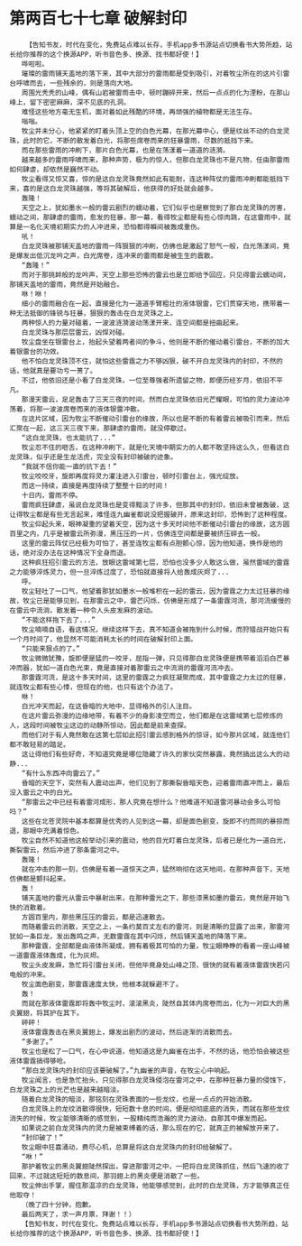 # 第两百七十七章 破解封印
        【告知书友，时代在变化，免费站点难以长存，手机app多书源站点切换看书大势所趋，站长给你推荐的这个换源APP，听书音色多、换源、找书都好使！】
       哗啦啦。
       璀璨的雷雨铺天盖地的落下来，其中大部分的雷雨都是受到吸引，对着牧尘所在的这片引雷台呼啸而去，一些残余的，则是落向大地。
       周围光秃秃的山峰，偶有山岩被雷雨击中，顿时蹦碎开来，然后一点点的化为湮粉，在那山峰上，留下密密麻麻，深不见底的孔洞。
       难怪这些地方毫无生机，面对着如此残酷的环境，再顽强的植物都是无法生存。
       嗡嗡。
       牧尘并未分心，他紧紧的盯着头顶上空的白色光幕，在那光幕中心，便是纹丝不动的白龙灵珠，此时的它，不断的散发着白光，将那些席卷而来的狂暴雷雨，尽数的抵挡下来。
       而在那些雷雨的冲刷下，那片白色光幕，也是在荡漾着一道道的涟漪。
       越来越多的雷雨呼啸而来，那种声势，极为的惊人，但那白龙灵珠也不是凡物，任由那雷雨如何肆虐，却依然是巍然不动。
       牧尘看得又惊又喜，惊的是这白龙灵珠竟然如此有能耐，连这种阵仗的雷雨冲刷都能抵挡下来，喜的是这白龙灵珠越强，等将其破解后，他获得的好处就会越多。
       轰隆！
       天空之上，犹如墨水一般的雷云剧烈的蠕动着，它们似乎也是察觉到了那白龙灵珠的厉害，蠕动之间，那肆虐的雷雨，愈发的狂暴，那一幕，看得牧尘都是有些心惊肉跳，在这雷雨中，就算是一名化天境初期实力的人冲进来，恐怕都得瞬间被轰成重伤。
       吼！
       白龙灵珠被那铺天盖地的雷雨一阵狠狠的冲刷，仿佛也是激起了怒气一般，白光荡漾间，竟是爆发出低沉龙吟之声，白光席卷，连冲来的雷雨都是被生生的震散。
       “轰隆！”
       而对于那挑衅般的龙吟声，天空上那些恐怖的雷云也是立即给予回应，只见得雷云蠕动间，那铺天盖地的雷雨，竟然是开始融合。
       咻！咻！
       细小的雷雨融合在一起，直接是化为一道道手臂粗壮的液体银雷，它们贯穿天地，携带着一种无法抵御的锋锐与狂暴，狠狠的轰击在白龙灵珠之上。
       两种惊人的力量对碰着，一波波涟漪波动荡漾开来，连空间都是扭曲起来。
       白龙灵珠与那层层雷云，凶悍对碰。
       牧尘盘坐在银雷台上，抬起头望着两者间的争斗，他则是不断的催动着引雷台，不断的加大着银雷台的功效。
       他不怕白龙灵珠顶不住，就怕这些雷霆之力不够凶狠，破不开白龙灵珠内的封印，不然的话，他就真是要功亏一篑了。
       不过，他依旧还是小看了白龙灵珠，一位至尊强者所遗留之物，即便历经岁月，依旧不平凡。
       那漫天雷云，足足轰击了三天三夜的时间，然而白龙灵珠依旧光芒耀眼，可怕的灵力波动冲荡着，将那一波波席卷而来的液体银雷冲散。
       在这片区域，因为牧尘不断催动引雷台的缘故，所以也是不断的有着雷云被吸引而来，然后汇聚在一起，这三天三夜下来，那肆虐的雷雨，就没停歇过。
       “这白龙灵珠，也太能抗了...”
       牧尘忍不住的咂舌，在这种冲刷下，就是化天境中期实力的人都不敢坚持这么久，但看这白龙灵珠，似乎还是生龙活虎，完全没有封印被破的迹象。
       “我就不信你能一直的抗下去！”
       牧尘咬咬牙，旋即再度将灵力灌注进入引雷台，顿时引雷台上，强光绽放。
       而这一持续，直接是再度持续了整整十日的时间！
       十日内，雷雨不停。
       雷雨疯狂肆虐，虽说白龙灵珠也是变得黯淡了许多，但那其中的封印，依旧未曾被轰破，这让得牧尘都是有些无言起来，难怪连九幽雀都说没把握破开，原来这封印，恐怖到了这种程度。
       牧尘仰起头来，眼神凝重的望着天空，因为这十多天时间他不断催动引雷台的缘故，这方圆百里之内，几乎是被雷云所弥漫，黑压压的一片，仿佛连空间都是要被挤压碎去一般。
       这里的雷云阵仗已经极为可怕了，甚至连牧尘都有点胆颤心惊，因为他知道，换作是他的话，绝对没办法在这种情况下全身而退。
       这种疯狂招引雷云的方法，放眼这雷域第七层，恐怕也没多少人敢这么做，虽然雷域的雷霆之力能够淬炼灵力，但一旦淬炼过度了，恐怕就直接将人给轰成灰烬了...
       呼。
       牧尘轻吐了一口气，他望着那犹如墨水一般堆积在一起的雷云，因为雷霆之力太过狂暴的缘故，牧尘已是能够见到，在那雷云之中，雷芒闪烁，仿佛是形成了一条雷霆河流，那河流缓慢的在雷云中流淌，散发着一种令人头皮发麻的波动。
       “不能这样拖下去了...”
       牧尘喃喃自语，看这情况，继续这样下去，真不知道会被拖到什么时候，而狩猎战开始只有一个月时间了，他显然不可能消耗太长的时间在破解封印上面。
       “只能来狠点的了。”
       牧尘微微犹豫，旋即便是猛的一咬牙，屈指一弹，只见得那白龙灵珠便是携带着滔滔白芒暴冲而器，犹如一道白色光束，竟是直接对着那雷云之中流淌的雷霆河流冲去。
       那雷霆河流，是这十多天时间，这里的雷霆之力疯狂凝聚而成，其中雷霆之力太过的狂暴，就连牧尘都有些心悸，但现在的他，也只有这个办法了。
       咻！
       白光冲天而起，在这昏暗的大地中，显得格外的引人注目。
       在这片雷云弥漫的边缘地带，有着不少的身影凌空而立，他们都是在这雷域第七层修炼的人，这段时间被牧尘这边的动静所惊动，因此都是前来查探。
       而他们对于有人竟然敢在这第七层如此招引雷云感到格外的惊讶，如今那片区域，就连他们都不敢轻易的踏足。
       这让得他们有些好奇，不知道究竟是哪位隐藏了许久的家伙突然暴露，竟然搞出这么大的动静...
       “有什么东西冲向雷云了。”
       昏暗的天空下，突然有人震动出声，他们见到了那撕裂昏暗天色，迎着雷雨直冲而上，最后没入雷云之中的白光。
       “那雷云之中已经有着雷河成形，那人究竟在想什么？他难道不知道雷河暴动会多么可怕吗？”
       这些在北苍灵院中基本都算是优秀的人见到这一幕，却是面色剧变，旋即不约而同的暴掠而退，那眼中充满着惊色。
       牧尘自然不知道他这般举动引来的震动，他的目光盯着白龙灵珠，后者已是化为一道白光，撕裂雷云，然后冲进了那条雷河之中。
       轰隆！
       就在冲击的那一刻，仿佛是有着一道惊天之声，猛然响彻在这天地间，在那种声音下，天地仿佛都是颤抖起来。
       轰！
       铺天盖地的雷光从雷云中暴射出来，在那种雷光之下，那些漆黑如墨的雷云，竟然是开始飞快的消散着。
       方圆百里内，那些黑压压的雷云，都是迅速散去。
       而随着雷云的消散，天空之上，一条约莫百丈左右的雷河，则是清晰的显露了出来，那雷河犹如一条巨龙，发出轰鸣之声，无数雷霆在其中闪烁，然后铺天盖地的降落下来。
       那种雷霆，全部都是由液体所凝成，拥有着极其可怕的力量，牧尘眼睁睁的看着一座山峰被一道雷霆液体轰成，化为灰烬。
       牧尘头皮发麻，急忙将引雷台关闭，但他毕竟身处山峰之顶，很快的就有着液体雷霆快若闪电般的冲来。
       牧尘面色剧变，那雷霆速度太快，他根本就躲避不了。
       轰！
       而就在那液体雷霆即将轰中牧尘时，滚滚黑炎，陡然自其体内席卷而出，化为一对巨大的黑炎翼翅，将其护在其下。
       砰砰！
       液体雷霆轰击在黑炎翼翅上，爆发出剧烈的波动，然后逐渐的消散而去。
       “多谢了。”
       牧尘也是松了一口气，在心中说道，他知道这是九幽雀在出手，不然的话，他恐怕会被这些液体雷霆搞得够呛。
       “那白龙灵珠内的封印应该要破解了。”九幽雀的声音，在牧尘心中响起。
       牧尘闻言，也是急忙抬头，只见得那白龙灵珠侵泡在雷河之中，在那种狂暴力量的侵蚀下，白龙灵珠之上的光芒也是越来越暗淡。
       随着白龙灵珠的暗淡，那铭刻在灵珠表面的一些龙纹，也是一点点的开始消散。
       白龙灵珠上的龙纹消散得很快，短短数十息的时间，便是彻彻底底的消失，而就在那些龙纹消失的时候，牧尘能够清晰的感觉到，一股精纯而浩瀚的灵力波动，自那其中爆发而起。
       如果说之前白龙灵珠内的灵力是被束缚着的话，那么现在的它，就真正的被解放开来了。
       “封印破了！”
       牧尘眼中狂喜涌动，费尽心机，总算是将这白龙灵珠内的封印给破解了。
       “咻！”
       那护着牧尘的黑炎翼翅陡然探出，穿进那雷河之中，一把将白龙灵珠抓住，然后飞速的收了回来，不过就这短短的数息间，那羽翅上的黑炎便是消散了一些。
       牧尘伸出手掌，握住那温凉的白龙灵珠，他能够感觉到，此时的白龙灵珠，方才能够真正任他取夺！
       （晚了四十分钟，抱歉。
       最后两天了，求一声月票，拜谢！！）
       【告知书友，时代在变化，免费站点难以长存，手机app多书源站点切换看书大势所趋，站长给你推荐的这个换源APP，听书音色多、换源、找书都好使！】